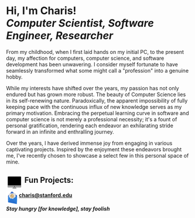 <h1>Hi, I'm Charis!<br/>
    <i>Computer Scientist, Software Engineer, Researcher</i>
</h1>

<p>From my childhood, when I first laid hands on my initial PC, to the present day, my affection for computers, computer science, and software development has been unwavering. I consider myself fortunate to have seamlessly transformed what some might call a "profession" into a genuine hobby.</p><p>While my interests have shifted over the years, my passion has not only endured but has grown more robust. The beauty of Computer Science lies in its self-renewing nature. Paradoxically, the apparent impossibility of fully keeping pace with the continuous influx of new knowledge serves as my primary motivation. Embracing the perpetual learning curve in software and computer science is not merely a professional necessity; it's a fount of personal gratification, rendering each endeavor an exhilarating stride forward in an infinite and enthralling journey.</p>
<p>Over the years, I have derived immense joy from engaging in various captivating projects. Inspired by the enjoyment these endeavors brought me, I've recently chosen to showcase a select few in this personal space of mine.</p>

<h2>
    <img align="left" alt="Fun" width="45px" src="https://github.com/c-h-a-r-i-s/resources/blob/main/images/profile/fun_projects.gif"/>&nbsp;Fun Projects:
</h2>

<img align="left" alt="Charis Charitsis | E-mail" width="35px" src="https://github.com/c-h-a-r-i-s/resources/blob/main/images/profile/email.png"/><h4>charis@stanford.edu</h4>

<h4><i>Stay hungry [for knowledge], stay foolish</i></h4>
